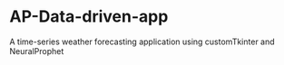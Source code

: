 # AP-Data-driven-app
A time-series weather forecasting application using customTkinter and NeuralProphet
